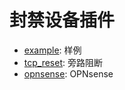 # 封禁设备插件

* [example](./device/block/example): 样例
* [tcp_reset](https://github.com/sec-report/SecAutoBan/tree/main/device/block/tcp_reset): 旁路阻断
* [opnsense](https://github.com/sec-report/SecAutoBan/tree/main/device/block/opnsense): OPNsense
